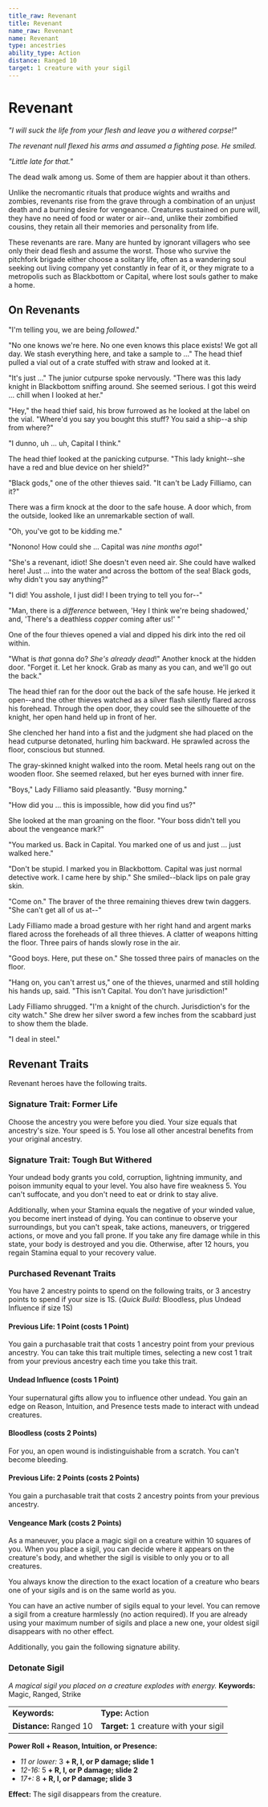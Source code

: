 ```yaml
---
title_raw: Revenant
title: Revenant
name_raw: Revenant
name: Revenant
type: ancestries
ability_type: Action
distance: Ranged 10
target: 1 creature with your sigil
---
```


# Revenant

*"I will suck the life from your flesh and leave you a withered corpse!"*

*The revenant null flexed his arms and assumed a fighting pose. He smiled.*

*"Little late for that."*

The dead walk among us. Some of them are happier about it than others.

Unlike the necromantic rituals that produce wights and wraiths and zombies, revenants rise from the grave through a combination of an unjust death and a burning desire for vengeance. Creatures sustained on pure will, they have no need of food or water or air--and, unlike their zombified cousins, they retain all their memories and personality from life.

These revenants are rare. Many are hunted by ignorant villagers who see only their dead flesh and assume the worst. Those who survive the pitchfork brigade either choose a solitary life, often as a wandering soul seeking out living company yet constantly in fear of it, or they migrate to a metropolis such as Blackbottom or Capital, where lost souls gather to make a home.

## On Revenants

"I'm telling you, we are being *followed*."

"No one knows we're here. No one even knows this place exists! We got all day. We stash everything here, and take a sample to ..." The head thief pulled a vial out of a crate stuffed with straw and looked at it.

"It's just ..." The junior cutpurse spoke nervously. "There was this lady knight in Blackbottom sniffing around. She seemed serious. I got this weird ... chill when I looked at her."

"Hey," the head thief said, his brow furrowed as he looked at the label on the vial. "Where'd you say you bought this stuff? You said a ship--a ship from where?"

"I dunno, uh ... uh, Capital I think."

The head thief looked at the panicking cutpurse. "This lady knight--she have a red and blue device on her shield?"

"Black gods," one of the other thieves said. "It can't be Lady Filliamo, can it?"

There was a firm knock at the door to the safe house. A door which, from the outside, looked like an unremarkable section of wall.

"Oh, you've got to be kidding me."

"Nonono! How could she ... Capital was *nine months ago*!"

"She's a revenant, idiot! She doesn't even need air. She could have walked here! Just ... into the water and across the bottom of the sea! Black gods, why didn't you say anything?"

"I did! You asshole, I just did! I been trying to tell you for--"

"Man, there is a *difference* between, 'Hey I think we're being shadowed,' and, 'There's a deathless *copper* coming after us!' "

One of the four thieves opened a vial and dipped his dirk into the red oil within.

"What is *that* gonna do? *She's already dead*!" Another knock at the hidden door. "Forget it. Let her knock. Grab as many as you can, and we'll go out the back."

The head thief ran for the door out the back of the safe house. He jerked it open--and the other thieves watched as a silver flash silently flared across his forehead. Through the open door, they could see the silhouette of the knight, her open hand held up in front of her.

She clenched her hand into a fist and the judgment she had placed on the head cutpurse detonated, hurling him backward. He sprawled across the floor, conscious but stunned.

The gray-skinned knight walked into the room. Metal heels rang out on the wooden floor. She seemed relaxed, but her eyes burned with inner fire.

"Boys," Lady Filliamo said pleasantly. "Busy morning."

"How did you ... this is impossible, how did you find us?"

She looked at the man groaning on the floor. "Your boss didn't tell you about the vengeance mark?"

"You marked us. Back in Capital. You marked one of us and just ... just walked here."

"Don't be stupid. I marked you in Blackbottom. Capital was just normal detective work. I came here by ship." She smiled--black lips on pale gray skin.

"Come on." The braver of the three remaining thieves drew twin daggers. "She can't get all of us at--"

Lady Filliamo made a broad gesture with her right hand and argent marks flared across the foreheads of all three thieves. A clatter of weapons hitting the floor. Three pairs of hands slowly rose in the air.

"Good boys. Here, put these on." She tossed three pairs of manacles on the floor.

"Hang on, you can't arrest us," one of the thieves, unarmed and still holding his hands up, said. "This isn't Capital. You don't have jurisdiction!"

Lady Filliamo shrugged. "I'm a knight of the church. Jurisdiction's for the city watch." She drew her silver sword a few inches from the scabbard just to show them the blade.

"I deal in steel."

## Revenant Traits

Revenant heroes have the following traits.

### Signature Trait: Former Life

Choose the ancestry you were before you died. Your size equals that ancestry's size. Your speed is 5. You lose all other ancestral benefits from your original ancestry.

### Signature Trait: Tough But Withered

Your undead body grants you cold, corruption, lightning immunity, and poison immunity equal to your level. You also have fire weakness 5. You can't suffocate, and you don't need to eat or drink to stay alive.

Additionally, when your Stamina equals the negative of your winded value, you become inert instead of dying. You can continue to observe your surroundings, but you can't speak, take actions, maneuvers, or triggered actions, or move and you fall prone. If you take any fire damage while in this state, your body is destroyed and you die. Otherwise, after 12 hours, you regain Stamina equal to your recovery value.

### Purchased Revenant Traits

You have 2 ancestry points to spend on the following traits, or 3 ancestry points to spend if your size is 1S. (*Quick Build:* Bloodless, plus Undead Influence if size 1S)

#### Previous Life: 1 Point (costs 1 Point)

You gain a purchasable trait that costs 1 ancestry point from your previous ancestry. You can take this trait multiple times, selecting a new cost 1 trait from your previous ancestry each time you take this trait.

#### Undead Influence (costs 1 Point)

Your supernatural gifts allow you to influence other undead. You gain an edge on Reason, Intuition, and Presence tests made to interact with undead creatures.

#### Bloodless (costs 2 Points)

For you, an open wound is indistinguishable from a scratch. You can't become bleeding.

#### Previous Life: 2 Points (costs 2 Points)

You gain a purchasable trait that costs 2 ancestry points from your previous ancestry.

#### Vengeance Mark (costs 2 Points)

As a maneuver, you place a magic sigil on a creature within 10 squares of you. When you place a sigil, you can decide where it appears on the creature's body, and whether the sigil is visible to only you or to all creatures.

You always know the direction to the exact location of a creature who bears one of your sigils and is on the same world as you.

You can have an active number of sigils equal to your level. You can remove a sigil from a creature harmlessly (no action required). If you are already using your maximum number of sigils and place a new one, your oldest sigil disappears with no other effect.

Additionally, you gain the following signature ability.

### Detonate Sigil

*A magical sigil you placed on a creature explodes with energy.* **Keywords:** Magic, Ranged, Strike

|                         |                                        |
| :---------------------- | :------------------------------------- |
| **Keywords:**           | **Type:** Action                       |
| **Distance:** Ranged 10 | **Target:** 1 creature with your sigil |

**Power Roll + Reason, Intuition, or Presence:**

- *11 or lower:* 3 **+ R, I, or P damage; slide 1**
- *12-16:* 5 **+ R, I, or P damage; slide 2**
- *17+:* 8 **+ R, I, or P damage; slide 3**

**Effect:** The sigil disappears from the creature.

